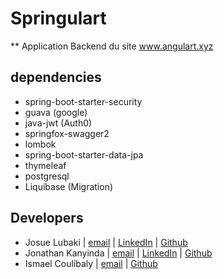 # Springulart

** Application Backend du site www.angulart.xyz

## dependencies
- spring-boot-starter-security
- guava (google)
- java-jwt (Auth0)
- springfox-swagger2
- lombok
- spring-boot-starter-data-jpa
- thymeleaf
- postgresql
- Liquibase (Migration)

## Developers
- Josue Lubaki | [email](josue.lubaki@uqtr.ca) | [LinkedIn](https://www.linkedin.com/in/josue-lubaki/) | [Github](https://github.com/josue-lubaki)
- Jonathan Kanyinda | [email](jonathan.kanyinda@uqtr.ca) | [LinkedIn](https://www.linkedin.com/in/jonathan-kanyinda-1412701a0/) | [Github](https://github.com/jonathann243)
- Ismael Coulibaly | [email](ismael.coulibaly@uqtr.ca) | [Github](https://github.com/ismaelcoulibaly)
